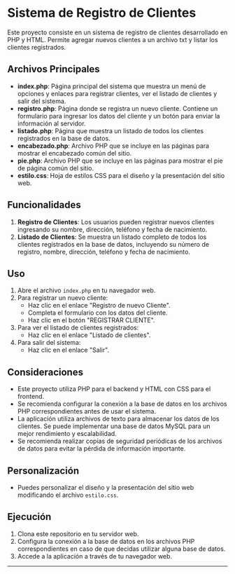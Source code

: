 # Sistema de Registro de Clientes

Este proyecto consiste en un sistema de registro de clientes desarrollado en PHP y HTML. Permite agregar nuevos clientes a un archivo txt y listar los clientes registrados.

## Archivos Principales

- **index.php**: Página principal del sistema que muestra un menú de opciones y enlaces para registrar clientes, ver el listado de clientes y salir del sistema.
- **registro.php**: Página donde se registra un nuevo cliente. Contiene un formulario para ingresar los datos del cliente y un botón para enviar la información al servidor.
- **listado.php**: Página que muestra un listado de todos los clientes registrados en la base de datos.
- **encabezado.php**: Archivo PHP que se incluye en las páginas para mostrar el encabezado común del sitio.
- **pie.php**: Archivo PHP que se incluye en las páginas para mostrar el pie de página común del sitio.
- **estilo.css**: Hoja de estilos CSS para el diseño y la presentación del sitio web.

## Funcionalidades

1. **Registro de Clientes**: Los usuarios pueden registrar nuevos clientes ingresando su nombre, dirección, teléfono y fecha de nacimiento.
2. **Listado de Clientes**: Se muestra un listado completo de todos los clientes registrados en la base de datos, incluyendo su número de registro, nombre, dirección, teléfono y fecha de nacimiento.

## Uso

1. Abre el archivo `index.php` en tu navegador web.
2. Para registrar un nuevo cliente:
   - Haz clic en el enlace "Registro de nuevo Cliente".
   - Completa el formulario con los datos del cliente.
   - Haz clic en el botón "REGISTRAR CLIENTE".
3. Para ver el listado de clientes registrados:
   - Haz clic en el enlace "Listado de clientes".
4. Para salir del sistema:
   - Haz clic en el enlace "Salir".

## Consideraciones

- Este proyecto utiliza PHP para el backend y HTML con CSS para el frontend.
- Se recomienda configurar la conexión a la base de datos en los archivos PHP correspondientes antes de usar el sistema.
- La aplicación utiliza archivos de texto para almacenar los datos de los clientes. Se puede implementar una base de datos MySQL para un mejor rendimiento y escalabilidad.
- Se recomienda realizar copias de seguridad periódicas de los archivos de datos para evitar la pérdida de información importante.

## Personalización

- Puedes personalizar el diseño y la presentación del sitio web modificando el archivo `estilo.css`.

## Ejecución

1. Clona este repositorio en tu servidor web.
2. Configura la conexión a la base de datos en los archivos PHP correspondientes en caso de que decidas utilizar alguna base de datos.
3. Accede a la aplicación a través de tu navegador web.

---
